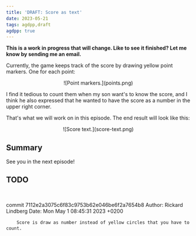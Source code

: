 ```yaml
---
title: 'DRAFT: Score as text'
date: 2023-05-21
tags: agdpp,draft
agdpp: true
---
```


**This is a work in progress that will change. Like to see it finished? Let me know by sending me an email.**

Currently, the game keeps track of the score by drawing yellow point markers.
One for each point:

<p>
<center>
![Point markers.](points.png)
</center>
</p>

I find it tedious to count them when my son want's to know the score, and I
think he also expressed that he wanted to have the score as a number in the
upper right corner.

That's what we will work on in this episode. The end result will look like
this:

<p>
<center>
![Score text.](score-text.png)
</center>
</p>

## Summary

See you in the next episode!

## TODO

<div class="rliterate-code"><div class="rliterate-code-body"><div class="highlight"><pre><span></span>
</pre></div>
</div></div>
    commit 7112e2a3075c6f83c9753b62e046be6f2a7654b8
    Author: Rickard Lindberg <rickard@rickardlindberg.me>
    Date:   Mon May 1 08:45:31 2023 +0200

        Score is draw as number instead of yellow circles that you have to count.
